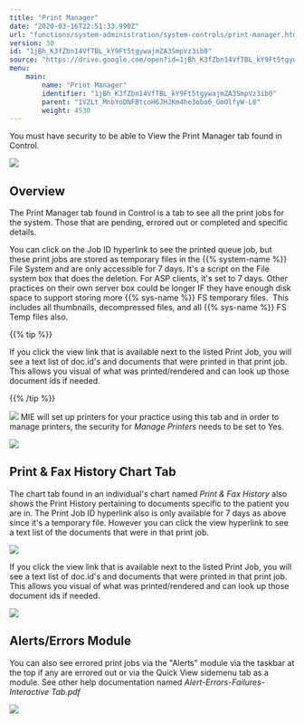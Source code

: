 ```yaml
---
title: "Print Manager"
date: "2020-03-16T22:51:33.990Z"
url: "functions/system-administration/system-controls/print-manager.html"
version: 30
id: "1jBh_K3fZbn14VfTBL_kY9Ft5tgywajmZA3SmpVz3ib0"
source: "https://drive.google.com/open?id=1jBh_K3fZbn14VfTBL_kY9Ft5tgywajmZA3SmpVz3ib0"
menu:
    main:
        name: "Print Manager"
        identifier: "1jBh_K3fZbn14VfTBL_kY9Ft5tgywajmZA3SmpVz3ib0"
        parent: "1V2Lt_MnbYoDNFBtcoH6JHJKm4he3obo6_GmOlfyW-L8"
        weight: 4530
---
```

You must have security to be able to View the Print Manager tab found in Control.

![](print-manager.images/image2.png)

## Overview

The Print Manager tab found in Control is a tab to see all the print jobs for the system. Those that are pending, errored out or completed and specific details.

You can click on the Job ID hyperlink to see the printed queue job, but these print jobs are stored as temporary files in the {{% system-name %}} File System and are only accessible for 7 days. It's a script on the File system box that does the deletion. For ASP clients, it's set to 7 days. Other practices on their own server box could be longer IF they have enough disk space to support storing more {{% sys-name %}} FS temporary files.  This includes all thumbnails, decompressed files, and all {{% sys-name %}} FS Temp files also.

{{% tip %}}

If you click the view link that is available next to the listed Print Job, you will see a text list of doc.id's and documents that were printed in that print job. This allows you visual of what was printed/rendered and can look up those document ids if needed.

{{% /tip %}}


![](print-manager.images/image4.png)
MIE will set up printers for your practice using this tab and in order to manage printers, the security for *Manage Printers* needs to be set to Yes.

![](print-manager.images/image3.png)

## Print & Fax History Chart Tab

The chart tab found in an individual's chart named *Print & Fax History* also shows the Print History pertaining to documents specific to the patient you are in. The Print Job ID hyperlink also is only available for 7 days as above since it's a temporary file. However you can click the view hyperlink to see a text list of the documents that were in that print job.

![](print-manager.images/image6.png)

If you click the view link that is available next to the listed Print Job, you will see a text list of doc.id's and documents that were printed in that print job. This allows you visual of what was printed/rendered and can look up those document ids if needed.

![](print-manager.images/image5.png)

## Alerts/Errors Module

You can also see errored print jobs via the "Alerts" module via the taskbar at the top if any are errored out or via the Quick View sidemenu tab as a module. See other help documentation named *Alert-Errors-Failures-Interactive Tab.pdf*

![](print-manager.images/image1.png)
